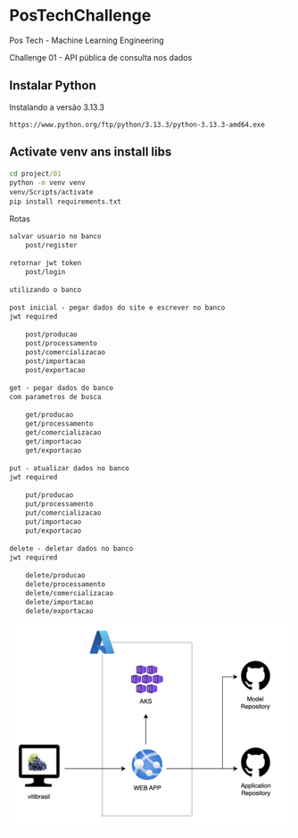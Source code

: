 # PosTechChallenge
Pos Tech - Machine Learning Engineering

Challenge 01 - API pública de consulta nos dados

## Instalar Python

Instalando a versão 3.13.3

```
https://www.python.org/ftp/python/3.13.3/python-3.13.3-amd64.exe
```

## Activate venv ans install libs

```cmd
cd project/01
python -m venv venv
venv/Scripts/activate
pip install requirements.txt
```

Rotas

```
salvar usuario no banco
    post/register

retornar jwt token
    post/login

utilizando o banco

post inicial - pegar dados do site e escrever no banco
jwt required

    post/producao
    post/processamento
    post/comercializacao
    post/importacao
    post/exportacao

get - pegar dados do banco
com parametros de busca

    get/producao
    get/processamento
    get/comercializacao
    get/importacao
    get/exportacao

put - atualizar dados no banco
jwt required

    put/producao
    put/processamento
    put/comercializacao
    put/importacao
    put/exportacao

delete - deletar dados no banco
jwt required

    delete/producao
    delete/processamento
    delete/comercializacao
    delete/importacao
    delete/exportacao
```

![alt text](modules/templates/architecture.png)